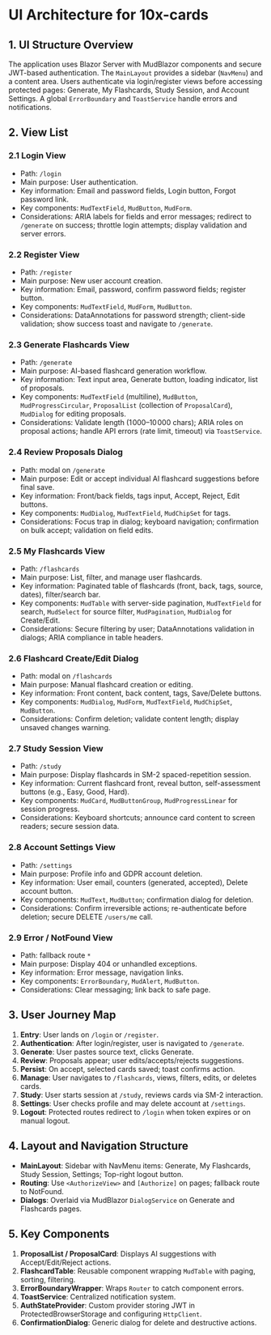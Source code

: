 # UI Architecture for 10x-cards

## 1. UI Structure Overview

The application uses Blazor Server with MudBlazor components and secure JWT-based authentication. The `MainLayout` provides a sidebar (`NavMenu`) and a content area. Users authenticate via login/register views before accessing protected pages: Generate, My Flashcards, Study Session, and Account Settings. A global `ErrorBoundary` and `ToastService` handle errors and notifications.

## 2. View List

### 2.1 Login View
- Path: `/login`
- Main purpose: User authentication.
- Key information: Email and password fields, Login button, Forgot password link.
- Key components: `MudTextField`, `MudButton`, `MudForm`.
- Considerations: ARIA labels for fields and error messages; redirect to `/generate` on success; throttle login attempts; display validation and server errors.

### 2.2 Register View
- Path: `/register`
- Main purpose: New user account creation.
- Key information: Email, password, confirm password fields; register button.
- Key components: `MudTextField`, `MudForm`, `MudButton`.
- Considerations: DataAnnotations for password strength; client-side validation; show success toast and navigate to `/generate`.

### 2.3 Generate Flashcards View
- Path: `/generate`
- Main purpose: AI-based flashcard generation workflow.
- Key information: Text input area, Generate button, loading indicator, list of proposals.
- Key components: `MudTextField` (multiline), `MudButton`, `MudProgressCircular`, `ProposalList` (collection of `ProposalCard`), `MudDialog` for editing proposals.
- Considerations: Validate length (1 000–10 000 chars); ARIA roles on proposal actions; handle API errors (rate limit, timeout) via `ToastService`.

### 2.4 Review Proposals Dialog
- Path: modal on `/generate`
- Main purpose: Edit or accept individual AI flashcard suggestions before final save.
- Key information: Front/back fields, tags input, Accept, Reject, Edit buttons.
- Key components: `MudDialog`, `MudTextField`, `MudChipSet` for tags.
- Considerations: Focus trap in dialog; keyboard navigation; confirmation on bulk accept; validation on field edits.

### 2.5 My Flashcards View
- Path: `/flashcards`
- Main purpose: List, filter, and manage user flashcards.
- Key information: Paginated table of flashcards (front, back, tags, source, dates), filter/search bar.
- Key components: `MudTable` with server-side pagination, `MudTextField` for search, `MudSelect` for source filter, `MudPagination`, `MudDialog` for Create/Edit.
- Considerations: Secure filtering by user; DataAnnotations validation in dialogs; ARIA compliance in table headers.

### 2.6 Flashcard Create/Edit Dialog
- Path: modal on `/flashcards`
- Main purpose: Manual flashcard creation or editing.
- Key information: Front content, back content, tags, Save/Delete buttons.
- Key components: `MudDialog`, `MudForm`, `MudTextField`, `MudChipSet`, `MudButton`.
- Considerations: Confirm deletion; validate content length; display unsaved changes warning.

### 2.7 Study Session View
- Path: `/study`
- Main purpose: Display flashcards in SM-2 spaced-repetition session.
- Key information: Current flashcard front, reveal button, self-assessment buttons (e.g., Easy, Good, Hard).
- Key components: `MudCard`, `MudButtonGroup`, `MudProgressLinear` for session progress.
- Considerations: Keyboard shortcuts; announce card content to screen readers; secure session data.

### 2.8 Account Settings View
- Path: `/settings`
- Main purpose: Profile info and GDPR account deletion.
- Key information: User email, counters (generated, accepted), Delete account button.
- Key components: `MudText`, `MudButton`; confirmation dialog for deletion.
- Considerations: Confirm irreversible actions; re-authenticate before deletion; secure DELETE `/users/me` call.

### 2.9 Error / NotFound View
- Path: fallback route `*`
- Main purpose: Display 404 or unhandled exceptions.
- Key information: Error message, navigation links.
- Key components: `ErrorBoundary`, `MudAlert`, `MudButton`.
- Considerations: Clear messaging; link back to safe page.

## 3. User Journey Map

1. **Entry**: User lands on `/login` or `/register`.
2. **Authentication**: After login/register, user is navigated to `/generate`.
3. **Generate**: User pastes source text, clicks Generate.
4. **Review**: Proposals appear; user edits/accepts/rejects suggestions.
5. **Persist**: On accept, selected cards saved; toast confirms action.
6. **Manage**: User navigates to `/flashcards`, views, filters, edits, or deletes cards.
7. **Study**: User starts session at `/study`, reviews cards via SM-2 interaction.
8. **Settings**: User checks profile and may delete account at `/settings`.
9. **Logout**: Protected routes redirect to `/login` when token expires or on manual logout.

## 4. Layout and Navigation Structure

- **MainLayout**: Sidebar with NavMenu items: Generate, My Flashcards, Study Session, Settings; Top-right logout button.
- **Routing**: Use `<AuthorizeView>` and `[Authorize]` on pages; fallback route to NotFound.
- **Dialogs**: Overlaid via MudBlazor `DialogService` on Generate and Flashcards pages.

## 5. Key Components

1. **ProposalList / ProposalCard**: Displays AI suggestions with Accept/Edit/Reject actions.
2. **FlashcardTable**: Reusable component wrapping `MudTable` with paging, sorting, filtering.
3. **ErrorBoundaryWrapper**: Wraps `Router` to catch component errors.
4. **ToastService**: Centralized notification system.
5. **AuthStateProvider**: Custom provider storing JWT in ProtectedBrowserStorage and configuring `HttpClient`.
6. **ConfirmationDialog**: Generic dialog for delete and destructive actions.

